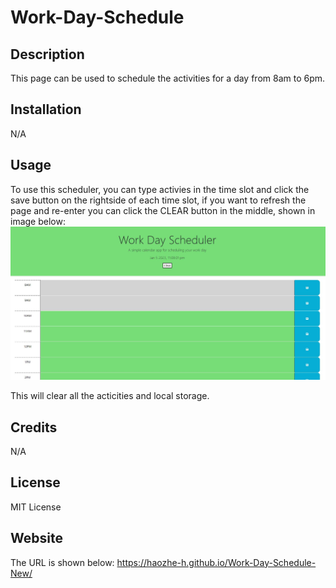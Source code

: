 # Work-Day-Schedule

## Description

This page can be used to schedule the activities for a day from 8am to 6pm.

## Installation

N/A

## Usage

To use this scheduler, you can type activies in the time slot and click the save button on the rightside of each time slot, if you want to refresh the page and re-enter you can click the CLEAR button in the middle, shown in image below:
![page screenshot](Assets/screenshot.JPG)

This will clear all the acticities and local storage.

## Credits

N/A

## License

MIT License


## Website
The URL is shown below: https://haozhe-h.github.io/Work-Day-Schedule-New/

